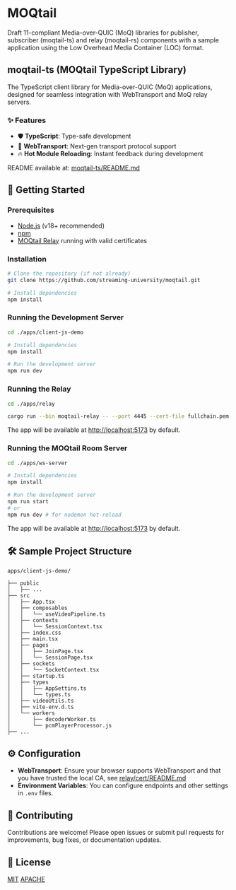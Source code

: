 # MOQtail

Draft 11-compliant Media-over-QUIC (MoQ) libraries for publisher, subscriber (moqtail-ts) and relay (moqtail-rs) components with a sample application using the Low Overhead Media Container (LOC) format.

## moqtail-ts (MOQtail TypeScript Library)

The TypeScript client library for Media-over-QUIC (MoQ) applications, designed for seamless integration with WebTransport and MoQ relay servers.

### ✨ Features

- 🛡️ **TypeScript**: Type-safe development
- 🔗 **WebTransport**: Next-gen transport protocol support
- 🔥 **Hot Module Reloading**: Instant feedback during development

README available at: [moqtail-ts/README.md](libs/moqtail-ts/README.md)

## 🚀 Getting Started

### Prerequisites

- [Node.js](https://nodejs.org/) (v18+ recommended)
- [npm](https://www.npmjs.com/)
- [MOQtail Relay](apps/relay) running with valid certificates

### Installation

```bash
# Clone the repository (if not already)
git clone https://github.com/streaming-university/moqtail.git

# Install dependencies
npm install
```

### Running the Development Server

```bash
cd ./apps/client-js-demo

# Install dependencies
npm install

# Run the development server
npm run dev
```

### Running the Relay

```bash
cd ./apps/relay

cargo run --bin moqtail-relay -- --port 4445 --cert-file fullchain.pem --key-file privkey.pem
```

The app will be available at [http://localhost:5173](http://localhost:5173) by default.

### Running the MOQtail Room Server

```bash
cd ./apps/ws-server

# Install dependencies
npm install

# Run the development server
npm run start
# or
npm run dev # for nodemon hot-reload
```

The app will be available at [http://localhost:5173](http://localhost:5173) by default.

## 🛠️ Sample Project Structure

```
apps/client-js-demo/

├── public
│   ├── ...
├── src
│   ├── App.tsx
│   ├── composables
│   │   └── useVideoPipeline.ts
│   ├── contexts
│   │   └── SessionContext.tsx
│   ├── index.css
│   ├── main.tsx
│   ├── pages
│   │   ├── JoinPage.tsx
│   │   └── SessionPage.tsx
│   ├── sockets
│   │   └── SocketContext.tsx
│   ├── startup.ts
│   ├── types
│   │   ├── AppSettins.ts
│   │   └── types.ts
│   ├── videoUtils.ts
│   ├── vite-env.d.ts
│   └── workers
│       ├── decoderWorker.ts
│       └── pcmPlayerProcessor.js
├── ...

```

## ⚙️ Configuration

- **WebTransport**: Ensure your browser supports WebTransport and that you have trusted the local CA, see [relay/cert/README.md](apps/relay/cert/README.md)
- **Environment Variables**: You can configure endpoints and other settings in `.env` files.

## 🤝 Contributing

Contributions are welcome! Please open issues or submit pull requests for improvements, bug fixes, or documentation updates.

## 📄 License

[MIT](LICENSE-MIT)
[APACHE](LICENSE-APACHE)

